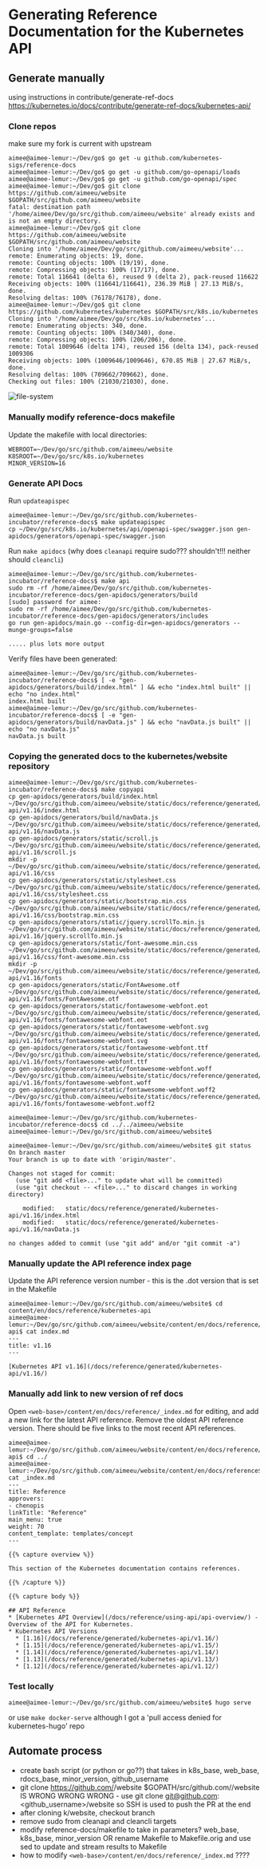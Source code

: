 # Generating Reference Documentation for the Kubernetes API

## Generate manually
using instructions in contribute/generate-ref-docs https://kubernetes.io/docs/contribute/generate-ref-docs/kubernetes-api/

### Clone repos
make sure my fork is current with upstream

```shell
aimee@aimee-lemur:~/Dev/go$ go get -u github.com/kubernetes-sigs/reference-docs
aimee@aimee-lemur:~/Dev/go$ go get -u github.com/go-openapi/loads
aimee@aimee-lemur:~/Dev/go$ go get -u github.com/go-openapi/spec
aimee@aimee-lemur:~/Dev/go$ git clone https://github.com/aimeeu/website $GOPATH/src/github.com/aimeeu/website
fatal: destination path '/home/aimee/Dev/go/src/github.com/aimeeu/website' already exists and is not an empty directory.
aimee@aimee-lemur:~/Dev/go$ git clone https://github.com/aimeeu/website $GOPATH/src/github.com/aimeeu/website
Cloning into '/home/aimee/Dev/go/src/github.com/aimeeu/website'...
remote: Enumerating objects: 19, done.
remote: Counting objects: 100% (19/19), done.
remote: Compressing objects: 100% (17/17), done.
remote: Total 116641 (delta 6), reused 9 (delta 2), pack-reused 116622
Receiving objects: 100% (116641/116641), 236.39 MiB | 27.13 MiB/s, done.
Resolving deltas: 100% (76178/76178), done.
aimee@aimee-lemur:~/Dev/go$ git clone https://github.com/kubernetes/kubernetes $GOPATH/src/k8s.io/kubernetes
Cloning into '/home/aimee/Dev/go/src/k8s.io/kubernetes'...
remote: Enumerating objects: 340, done.
remote: Counting objects: 100% (340/340), done.
remote: Compressing objects: 100% (206/206), done.
remote: Total 1009646 (delta 174), reused 156 (delta 134), pack-reused 1009306
Receiving objects: 100% (1009646/1009646), 670.85 MiB | 27.67 MiB/s, done.
Resolving deltas: 100% (709662/709662), done.
Checking out files: 100% (21030/21030), done.

```
![file-system](../img/apiDocsReposLocal.png)

### Manually modify reference-docs makefile

Update the makefile with local directories:
```
WEBROOT=~/Dev/go/src/github.com/aimeeu/website
K8SROOT=~/Dev/go/src/k8s.io/kubernetes
MINOR_VERSION=16
```

### Generate API Docs

Run ```updateapispec```
```shell
aimee@aimee-lemur:~/Dev/go/src/github.com/kubernetes-incubator/reference-docs$ make updateapispec
cp ~/Dev/go/src/k8s.io/kubernetes/api/openapi-spec/swagger.json gen-apidocs/generators/openapi-spec/swagger.json
```

Run ```make apidocs``` (why does ```cleanapi``` require sudo??? shouldn't!!! neither should ```cleancli```)
```shell
aimee@aimee-lemur:~/Dev/go/src/github.com/kubernetes-incubator/reference-docs$ make api
sudo rm -rf /home/aimee/Dev/go/src/github.com/kubernetes-incubator/reference-docs/gen-apidocs/generators/build
[sudo] password for aimee:
sudo rm -rf /home/aimee/Dev/go/src/github.com/kubernetes-incubator/reference-docs/gen-apidocs/generators/includes
go run gen-apidocs/main.go --config-dir=gen-apidocs/generators --munge-groups=false

..... plus lots more output
```

Verify files have been generated:
```shell
aimee@aimee-lemur:~/Dev/go/src/github.com/kubernetes-incubator/reference-docs$ [ -e "gen-apidocs/generators/build/index.html" ] && echo "index.html built" || echo "no index.html"
index.html built
aimee@aimee-lemur:~/Dev/go/src/github.com/kubernetes-incubator/reference-docs$ [ -e "gen-apidocs/generators/build/navData.js" ] && echo "navData.js built" || echo "no navData.js"
navData.js built
```

### Copying the generated docs to the kubernetes/website repository

```shell
aimee@aimee-lemur:~/Dev/go/src/github.com/kubernetes-incubator/reference-docs$ make copyapi
cp gen-apidocs/generators/build/index.html ~/Dev/go/src/github.com/aimeeu/website/static/docs/reference/generated/kubernetes-api/v1.16/index.html
cp gen-apidocs/generators/build/navData.js ~/Dev/go/src/github.com/aimeeu/website/static/docs/reference/generated/kubernetes-api/v1.16/navData.js
cp gen-apidocs/generators/static/scroll.js ~/Dev/go/src/github.com/aimeeu/website/static/docs/reference/generated/kubernetes-api/v1.16/scroll.js
mkdir -p ~/Dev/go/src/github.com/aimeeu/website/static/docs/reference/generated/kubernetes-api/v1.16/css
cp gen-apidocs/generators/static/stylesheet.css ~/Dev/go/src/github.com/aimeeu/website/static/docs/reference/generated/kubernetes-api/v1.16/css/stylesheet.css
cp gen-apidocs/generators/static/bootstrap.min.css ~/Dev/go/src/github.com/aimeeu/website/static/docs/reference/generated/kubernetes-api/v1.16/css/bootstrap.min.css
cp gen-apidocs/generators/static/jquery.scrollTo.min.js ~/Dev/go/src/github.com/aimeeu/website/static/docs/reference/generated/kubernetes-api/v1.16/jquery.scrollTo.min.js
cp gen-apidocs/generators/static/font-awesome.min.css ~/Dev/go/src/github.com/aimeeu/website/static/docs/reference/generated/kubernetes-api/v1.16/css/font-awesome.min.css
mkdir -p ~/Dev/go/src/github.com/aimeeu/website/static/docs/reference/generated/kubernetes-api/v1.16/fonts
cp gen-apidocs/generators/static/FontAwesome.otf ~/Dev/go/src/github.com/aimeeu/website/static/docs/reference/generated/kubernetes-api/v1.16/fonts/FontAwesome.otf
cp gen-apidocs/generators/static/fontawesome-webfont.eot ~/Dev/go/src/github.com/aimeeu/website/static/docs/reference/generated/kubernetes-api/v1.16/fonts/fontawesome-webfont.eot
cp gen-apidocs/generators/static/fontawesome-webfont.svg ~/Dev/go/src/github.com/aimeeu/website/static/docs/reference/generated/kubernetes-api/v1.16/fonts/fontawesome-webfont.svg
cp gen-apidocs/generators/static/fontawesome-webfont.ttf ~/Dev/go/src/github.com/aimeeu/website/static/docs/reference/generated/kubernetes-api/v1.16/fonts/fontawesome-webfont.ttf
cp gen-apidocs/generators/static/fontawesome-webfont.woff ~/Dev/go/src/github.com/aimeeu/website/static/docs/reference/generated/kubernetes-api/v1.16/fonts/fontawesome-webfont.woff
cp gen-apidocs/generators/static/fontawesome-webfont.woff2 ~/Dev/go/src/github.com/aimeeu/website/static/docs/reference/generated/kubernetes-api/v1.16/fonts/fontawesome-webfont.woff2

aimee@aimee-lemur:~/Dev/go/src/github.com/kubernetes-incubator/reference-docs$ cd ../../aimeeu/website
aimee@aimee-lemur:~/Dev/go/src/github.com/aimeeu/website$

aimee@aimee-lemur:~/Dev/go/src/github.com/aimeeu/website$ git status
On branch master
Your branch is up to date with 'origin/master'.

Changes not staged for commit:
  (use "git add <file>..." to update what will be committed)
  (use "git checkout -- <file>..." to discard changes in working directory)

	modified:   static/docs/reference/generated/kubernetes-api/v1.16/index.html
	modified:   static/docs/reference/generated/kubernetes-api/v1.16/navData.js

no changes added to commit (use "git add" and/or "git commit -a")

```

### Manually update the API reference index page
Update the API reference version number - this is the .dot version that is set in the Makefile

```shell
aimee@aimee-lemur:~/Dev/go/src/github.com/aimeeu/website$ cd content/en/docs/reference/kubernetes-api
aimee@aimee-lemur:~/Dev/go/src/github.com/aimeeu/website/content/en/docs/reference/kubernetes-api$ cat index.md
---
title: v1.16
---

[Kubernetes API v1.16](/docs/reference/generated/kubernetes-api/v1.16/)
```

### Manually add link to new version of ref docs

Open ```<web-base>/content/en/docs/reference/_index.md``` for editing, and add a new link for the latest API reference. Remove the oldest API reference version. There should be five links to the most recent API references.

```shell
aimee@aimee-lemur:~/Dev/go/src/github.com/aimeeu/website/content/en/docs/reference/kubernetes-api$ cd ../
aimee@aimee-lemur:~/Dev/go/src/github.com/aimeeu/website/content/en/docs/reference$ cat _index.md
---
title: Reference
approvers:
- chenopis
linkTitle: "Reference"
main_menu: true
weight: 70
content_template: templates/concept
---

{{% capture overview %}}

This section of the Kubernetes documentation contains references.

{{% /capture %}}

{{% capture body %}}

## API Reference
* [Kubernetes API Overview](/docs/reference/using-api/api-overview/) - Overview of the API for Kubernetes.
* Kubernetes API Versions
  * [1.16](/docs/reference/generated/kubernetes-api/v1.16/)
  * [1.15](/docs/reference/generated/kubernetes-api/v1.15/)
  * [1.14](/docs/reference/generated/kubernetes-api/v1.14/)
  * [1.13](/docs/reference/generated/kubernetes-api/v1.13/)
  * [1.12](/docs/reference/generated/kubernetes-api/v1.12/)
```

### Test locally

```shell
aimee@aimee-lemur:~/Dev/go/src/github.com/aimeeu/website$ hugo serve
```

or use ```make docker-serve``` although I got a 'pull access denied for kubernetes-hugo' repo

## Automate process

- create bash script (or python or go??) that takes in k8s_base, web_base, rdocs_base, minor_version, github_username
- git clone https://github.com/<your-username>/website $GOPATH/src/github.com/<your-username>/website  IS WRONG WRONG WRONG - use git clone git@github.com:<github_username>/website so SSH is used to push the PR at the end
- after cloning k/website, checkout branch
- remove sudo from cleanapi and cleancli targets
- modify reference-docs/makefile to take in parameters? web_base, k8s_base, minor_version  OR rename Makefile to Makefile.orig and use sed to update and stream results to Makefile
- how to modify ```<web-base>/content/en/docs/reference/_index.md```  ????
